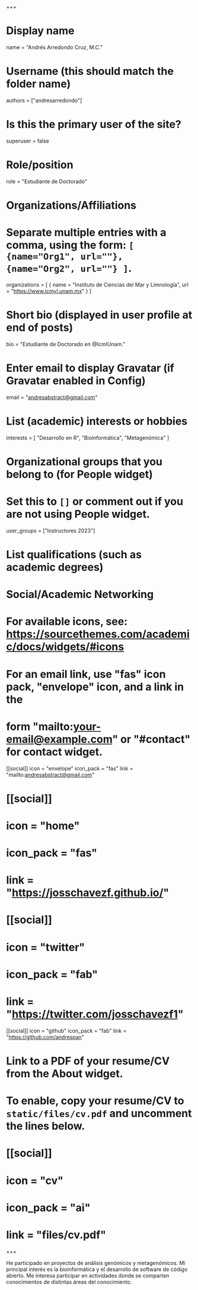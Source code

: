 +++
# Display name
name = "Andrés Arredondo Cruz, M.C."

# Username (this should match the folder name)
authors = ["andresarredondo"]

# Is this the primary user of the site?
superuser = false

# Role/position
role = "Estudiante de Doctorado"

# Organizations/Affiliations
#   Separate multiple entries with a comma, using the form: `[ {name="Org1", url=""}, {name="Org2", url=""} ]`.
organizations = [ { name = "Instituto de Ciencias del Mar y Limnología", url = "https://www.icmyl.unam.mx" } ]

# Short bio (displayed in user profile at end of posts)
bio = "Estudiante de Doctorado en @IcmlUnam."

# Enter email to display Gravatar (if Gravatar enabled in Config)
email = "andresabstract@gmail.com"

# List (academic) interests or hobbies
interests = [
  "Desarrollo en R",
  "Bioinformática",
  "Metagenómica"
]

# Organizational groups that you belong to (for People widget)
#   Set this to `[]` or comment out if you are not using People widget.
user_groups = ["Instructores 2023"]

# List qualifications (such as academic degrees)

# Social/Academic Networking
# For available icons, see: https://sourcethemes.com/academic/docs/widgets/#icons
#   For an email link, use "fas" icon pack, "envelope" icon, and a link in the
#   form "mailto:your-email@example.com" or "#contact" for contact widget.

[[social]]
  icon = "envelope"
  icon_pack = "fas"
  link = "mailto:andresabstract@gmail.com"  

# [[social]]
#   icon = "home"
#   icon_pack = "fas"
#   link = "https://josschavezf.github.io/"

# [[social]]
#   icon = "twitter"
#   icon_pack = "fab"
#   link = "https://twitter.com/josschavezf1"

[[social]]
  icon = "github"
  icon_pack = "fab"
  link = "https://github.com/andrespan"

# Link to a PDF of your resume/CV from the About widget.
# To enable, copy your resume/CV to `static/files/cv.pdf` and uncomment the lines below.
# [[social]]
#   icon = "cv"
#   icon_pack = "ai"
#   link = "files/cv.pdf"

+++

He participado en proyectos de análisis genómicos y metagenómicos. Mi principal interés es la bioinformática y el desarrollo de software de código abierto. Me interesa participar en actividades donde se comparten conocimientos de distintas áreas del conocimiento.

